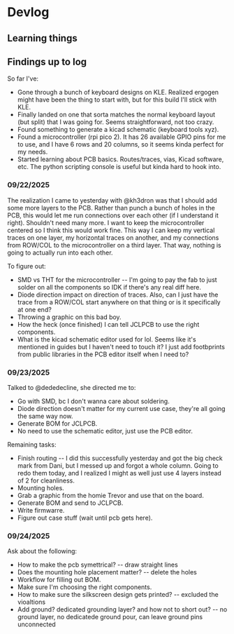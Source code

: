 # Devlog

## Learning things

## Findings up to log

So far I've:
- Gone through a bunch of keyboard designs on KLE. Realized ergogen might have been the thing to start with, but for this build I'll stick with KLE.
- Finally landed on one that sorta matches the normal keyboard layout (but split) that I was going for. Seems straightforward, not too crazy.
- Found something to generate a kicad schematic (keyboard tools xyz).
- Found a microcontroller (rpi pico 2). It has 26 available GPIO pins for me to use, and I have 6 rows and 20 columns, so it seems kinda perfect for my needs. 
- Started learning about PCB basics. Routes/traces, vias, Kicad software, etc. The python scripting console is useful but kinda hard to hook into.

### 09/22/2025

The realization I came to yesterday with @kh3dron was that I should add some more layers to the PCB.
Rather than punch a bunch of holes in the PCB, this would let me run connections over each other (if I understand it right).
Shouldn't need many more. I want to keep the microcontroller centered so I think this would work fine. This way I can keep my vertical traces on one layer, my horizontal traces on another,
and my connections from ROW/COL to the microcontroller on a third layer. That way, nothing is going to actually run into each other.

To figure out:
- SMD vs THT for the microcontroller -- I'm going to pay the fab to just solder on all the components so IDK if there's any real diff here.
- Diode direction impact on direction of traces. Also, can I just have the trace from a ROW/COL start anywhere on that thing or is it specifically at one end?
- Throwing a graphic on this bad boy.
- How the heck (once finished) I can tell JCLPCB to use the right components. 
- What is the kicad schematic editor used for lol. Seems like it's mentioned in guides but I haven't need to touch it? I just add footbprints from public libraries in the PCB editor itself when I need to? 

### 09/23/2025
Talked to @dededecline, she directed me to:
- Go with SMD, bc I don't wanna care about soldering.
- Diode direction doesn't matter for my current use case, they're all going the same way now.
- Generate BOM for JCLPCB.
- No need to use the schematic editor, just use the PCB editor.

Remaining tasks:
- Finish routing -- I did this successfully yesterday and got the big check mark from Dani, but I messed up and forgot a whole column. Going to redo them today, and I realized I might as well just use 4 layers instead of 2 for cleanliness.
- Mounting holes.
- Grab a graphic from the homie Trevor and use that on the board.
- Generate BOM and send to JCLPCB.
- Write firmwarre.
- Figure out case stuff (wait until pcb gets here).

### 09/24/2025
Ask about the following:
- How to make the pcb symettrical? -- draw straight lines
- Does the mounting hole placement matter? -- delete the holes
- Workflow for filling out BOM.
- Make sure I'm choosing the right components.
- How to make sure the silkscreen design gets printed? -- excluded the vioaltions
- Add ground? dedicated grounding layer? and how not to short out? -- no ground layer, no dedicatede ground pour, can leave ground pins unconnected
